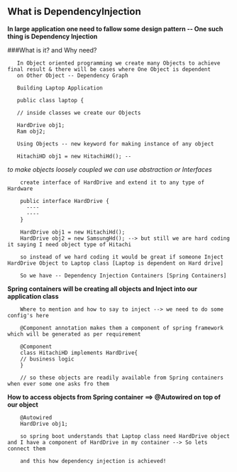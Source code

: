 ##      What is DependencyInjection 


   **In large application one need to fallow some design pattern -- One such thing is Dependency Injection**
       
###What is it? and Why need?

       In Object oriented programming we create many Objects to achieve final result & there will be cases where One Object is dependent
       on Other Object -- Dependency Graph

       Building Laptop Application
       
       public class laptop {

       // inside classes we create our Objects

       HardDrive obj1;
       Ram obj2;

       Using Objects -- new keyword for making instance of any object

       HitachiHD obj1 = new HitachiHd(); -- 
   
   *to make objects loosely coupled we can use abstraction or Interfaces*

        create interface of HardDrive and extend it to any type of Hardware
        
        public interface HardDrive {
          ----
          ----
        }

        HardDrive obj1 = new HitachiHd();
        HardDrive obj2 = new SamsungHd(); --> but still we are hard coding it saying I need object type of Hitachi

        so instead of we hard coding it would be great if someone Inject HardDrive Object to Laptop class [Laptop is dependent on Hard drive]

        So we have -- Dependency Injection Containers [Spring Containers]

 **Spring containers will be creating all objects and Inject into our application class**

        Where to mention and how to say to inject --> we need to do some config's here

        @Component annotation makes them a component of spring framework which will be generated as per requirement

        @Component
        class HitachiHD implements HardDrive{
        // business logic
        }

        // so these objects are readily available from Spring containers when ever some one asks fro them

 **How to access objects from Spring container ==> @Autowired on top of our object**

        @Autowired
        HardDrive obj1;

        so spring boot understands that Laptop class need HardDrive object and I have a component of HardDrive in my container --> So lets connect them

        and this how dependency injection is achieved!
